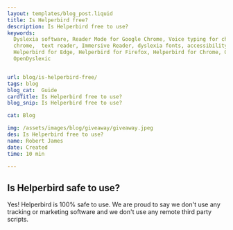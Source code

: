 ```yaml
---
layout: templates/blog_post.liquid
title: Is Helperbird free?
description: Is Helperbird free to use?
keywords:
  Dyslexia software, Reader Mode for Google Chrome, Voice typing for chrome, Text to speech for
  chrome,  text reader, Immersive Reader, dyslexia fonts, accessibility software, dyslexia software,
  Helperbird for Edge, Helperbird for Firefox, Helperbird for Chrome, Opendyslexic for Chrome,
  OpenDyslexic


url: blog/is-helperbird-free/
tags: blog
blog_cat:  Guide
cardTitle: Is Helperbird free to use?
blog_snip: Is Helperbird free to use?

cat: Blog

img: /assets/images/blog/giveaway/giveaway.jpeg
des: Is Helperbird free to use?
name: Robert James
date: Created
time: 10 min

---
```


  

## Is Helperbird safe to use?

  

Yes! Helperbird is 100% safe to use. We are proud to say we don't use any tracking or marketing software and we don't use any remote third party scripts.